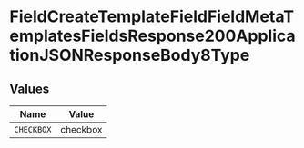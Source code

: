 # FieldCreateTemplateFieldFieldMetaTemplatesFieldsResponse200ApplicationJSONResponseBody8Type


## Values

| Name       | Value      |
| ---------- | ---------- |
| `CHECKBOX` | checkbox   |